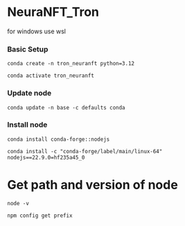 # NeuraNFT_Tron


for windows use wsl



### Basic Setup

```
conda create -n tron_neuranft python=3.12

conda activate tron_neuranft

```

### Update node

```
conda update -n base -c defaults conda
```

### Install node
```
conda install conda-forge::nodejs

conda install -c "conda-forge/label/main/linux-64" nodejs==22.9.0=hf235a45_0
```
# Get path and version of node
```
node -v

npm config get prefix
```